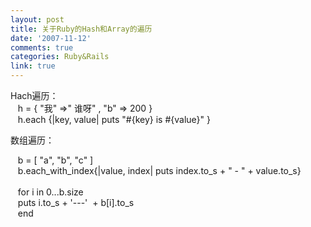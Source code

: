 ```yaml
---
layout: post
title: 关于Ruby的Hash和Array的遍历
date: '2007-11-12'
comments: true
categories: Ruby&Rails
link: true
---
```

<p>Hach遍历：<br />
&nbsp;&nbsp; h = { &quot;我&quot; =&gt;&quot; 谁呀&quot; , &quot;b&quot; =&gt; 200 }<br />
&nbsp;&nbsp; h.each {|key, value| puts &quot;#{key} is #{value}&quot; }</p>
<p>数组遍历：</p>
<p>&nbsp;&nbsp; b = [ &quot;a&quot;, &quot;b&quot;, &quot;c&quot; ]<br />
&nbsp;&nbsp; b.each_with_index{|value, index| puts index.to_s + &quot; - &quot; + value.to_s}<br />
&nbsp;&nbsp; <br />
&nbsp;&nbsp; for i in 0...b.size<br />
&nbsp;&nbsp; puts i.to_s + '---'&nbsp; + b[i].to_s<br />
&nbsp;&nbsp; end</p>
